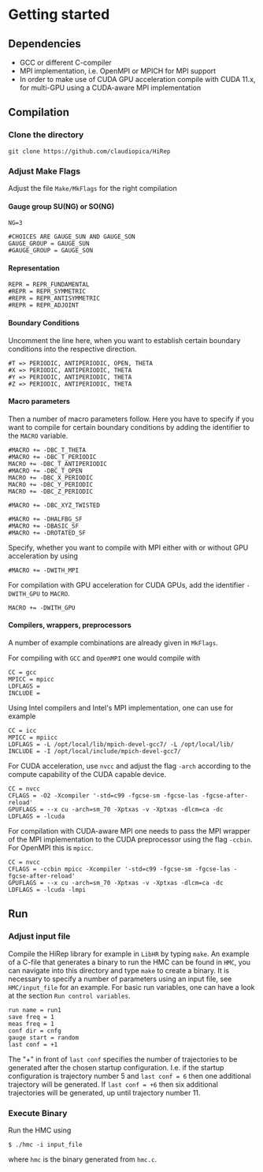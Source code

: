 # Getting started

## Dependencies

* GCC or different C-compiler
* MPI implementation, i.e. OpenMPI or MPICH for MPI support
* In order to make use of CUDA GPU acceleration compile with CUDA 11.x, for multi-GPU using a CUDA-aware MPI implementation


## Compilation

### Clone the directory

```
git clone https://github.com/claudiopica/HiRep
```

### Adjust Make Flags
Adjust the file ```Make/MkFlags``` for the right compilation

#### Gauge group SU(NG) or SO(NG)
```
NG=3

#CHOICES ARE GAUGE_SUN AND GAUGE_SON
GAUGE_GROUP = GAUGE_SUN
#GAUGE_GROUP = GAUGE_SON
```

#### Representation
```
REPR = REPR_FUNDAMENTAL
#REPR = REPR_SYMMETRIC
#REPR = REPR_ANTISYMMETRIC
#REPR = REPR_ADJOINT
```

#### Boundary Conditions

Uncomment the line here, when you want to establish certain boundary conditions into the respective direction.
```
#T => PERIODIC, ANTIPERIODIC, OPEN, THETA
#X => PERIODIC, ANTIPERIODIC, THETA
#Y => PERIODIC, ANTIPERIODIC, THETA
#Z => PERIODIC, ANTIPERIODIC, THETA
```

#### Macro parameters

Then a number of macro parameters follow. Here you have to specify if you want to compile for certain boundary conditions by adding the identifier to the ```MACRO``` variable.

```
#MACRO += -DBC_T_THETA
#MACRO += -DBC_T_PERIODIC
MACRO += -DBC_T_ANTIPERIODIC
#MACRO += -DBC_T_OPEN
MACRO += -DBC_X_PERIODIC
MACRO += -DBC_Y_PERIODIC
MACRO += -DBC_Z_PERIODIC

#MACRO += -DBC_XYZ_TWISTED

#MACRO += -DHALFBG_SF
#MACRO += -DBASIC_SF
#MACRO += -DROTATED_SF
```

Specify, whether you want to compile with MPI either with or without GPU acceleration by using

```
#MACRO += -DWITH_MPI
```

For compilation with GPU acceleration for CUDA GPUs, add the identifier ```-DWITH_GPU``` to ```MACRO```.

```
MACRO += -DWITH_GPU
```

#### Compilers, wrappers, preprocessors

A number of example combinations are already given in ```MkFlags```.

For compiling with ```GCC``` and ```OpenMPI``` one would compile with

```
CC = gcc
MPICC = mpicc
LDFLAGS =
INCLUDE =
```

Using Intel compilers and Intel's MPI implementation, one can use for example

```
CC = icc
MPICC = mpiicc
LDFLAGS = -L /opt/local/lib/mpich-devel-gcc7/ -L /opt/local/lib/
INCLUDE = -I /opt/local/include/mpich-devel-gcc7/
```

For CUDA acceleration, use ```nvcc``` and adjust the flag ```-arch``` according to the compute capability of the CUDA capable device.

```
CC = nvcc
CFLAGS = -O2 -Xcompiler '-std=c99 -fgcse-sm -fgcse-las -fgcse-after-reload'
GPUFLAGS = --x cu -arch=sm_70 -Xptxas -v -Xptxas -dlcm=ca -dc
LDFLAGS = -lcuda
```

For compilation with CUDA-aware MPI one needs to pass the MPI wrapper of the MPI implementation to the CUDA preprocessor using the flag ```-ccbin```. For OpenMPI this is ```mpicc```.

```
CC = nvcc
CFLAGS = -ccbin mpicc -Xcompiler '-std=c99 -fgcse-sm -fgcse-las -fgcse-after-reload'
GPUFLAGS = --x cu -arch=sm_70 -Xptxas -v -Xptxas -dlcm=ca -dc
LDFLAGS = -lcuda -lmpi
```

## Run

### Adjust input file

Compile the HiRep library for example in ```LibHR``` by typing ```make```. An example of a C-file that generates a binary to run the HMC can be found in ```HMC```, you can navigate into this directory and type ```make``` to create a binary. It is necessary to specify a number of parameters using an input file, see ```HMC/input_file``` for an example. For basic run variables, one can have a look at the section ```Run control variables```.

```
run name = run1
save freq = 1
meas freq = 1
conf dir = cnfg
gauge start = random
last conf = +1
```

The "+" in front of ```last conf``` specifies the number of trajectories to be generated after the chosen startup configuration. I.e. if the startup configuration is trajectory number 5 and ```last conf = 6``` then one additional trajectory will be generated. If ```last conf = +6``` then six additional trajectories will be generated, up until trajectory number 11.

### Execute Binary

Run the HMC using

```
$ ./hmc -i input_file
```

where ```hmc``` is the binary generated from ```hmc.c```.

